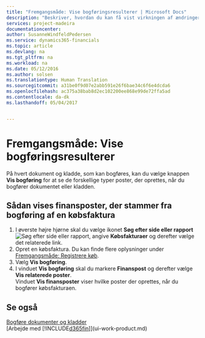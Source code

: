 ```yaml
---
title: "Fremgangsmåde: Vise bogføringsresulterer | Microsoft Docs"
description: "Beskriver, hvordan du kan få vist virkningen af ændringerne, før du bogfører noget."
services: project-madeira
documentationcenter: 
author: SusanneWindfeldPedersen
ms.service: dynamics365-financials
ms.topic: article
ms.devlang: na
ms.tgt_pltfrm: na
ms.workload: na
ms.date: 05/12/2016
ms.author: solsen
ms.translationtype: Human Translation
ms.sourcegitcommit: a31be0f9d07e2abb591e26f6bae34c6f6e4dcda6
ms.openlocfilehash: ac375a38bab8d2ec102200ee868e99de72ffa5ad
ms.contentlocale: da-dk
ms.lasthandoff: 05/04/2017


---
```

# <a name="how-to-preview-posting-results"></a>Fremgangsmåde: Vise bogføringsresulterer
På hvert dokument og kladde, som kan bogføres, kan du vælge knappen **Vis bogføring** for at se de forskellige typer poster, der oprettes, når du bogfører dokumentet eller kladden.

## <a name="to-preview-gl-entries-that-will-result-from-posting-a-purchase-invoice"></a>Sådan vises finansposter, der stammer fra bogføring af en købsfaktura
1. I øverste højre hjørne skal du vælge ikonet **Søg efter side eller rapport** ![Søg efter side eller rapport](media/ui-search/search_small.png "Ikonet Søg efter side eller rapport"), angive **Købsfakturaer** og derefter vælge det relaterede link.
2. Opret en købsfaktura. Du kan finde flere oplysninger under [Fremgangsmåde: Registrere køb](purchasing-how-record-purchases.md).
3. Vælg **Vis bogføring**.
4. I vinduet **Vis bogføring** skal du markere **Finanspost** og derefter vælge **Vis relaterede poster**.  
   Vinduet **Vis finansposter** viser hvilke poster der oprettes, når du bogfører købsfakturaen.

## <a name="see-also"></a>Se også
[Bogføre dokumenter og kladder](ui-post-documents-journals.md)  
[Arbejde med [!INCLUDE[d365fin](includes/d365fin_md.md)]](ui-work-product.md)


